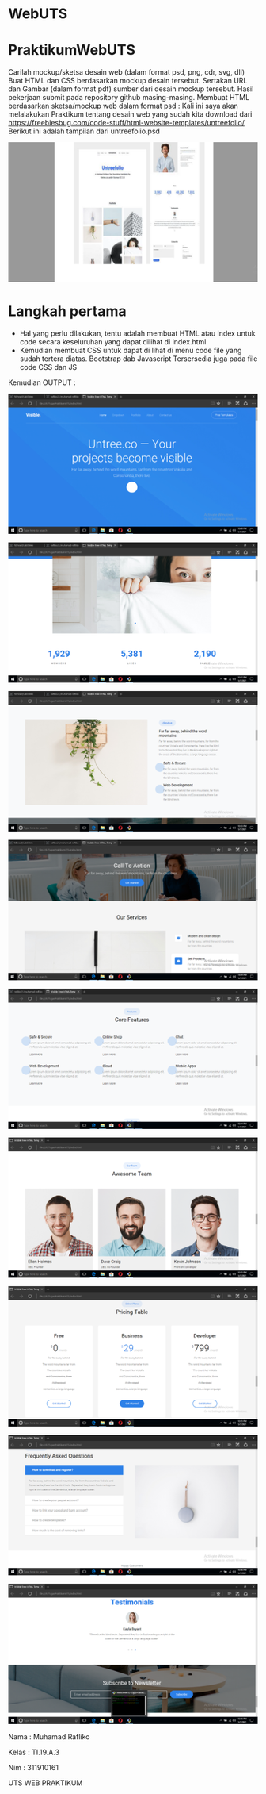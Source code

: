 # WebUTS

# PraktikumWebUTS
Carilah mockup/sketsa desain web (dalam format psd, png, cdr, svg, dll)
Buat HTML dan CSS berdasarkan mockup desain tersebut.
Sertakan URL dan Gambar (dalam format pdf) sumber dari desain mockup tersebut.
Hasil pekerjaan submit pada repository github masing-masing.
Membuat HTML berdasarkan sketsa/mockup web dalam format psd :
Kali ini saya akan melalakukan Praktikum tentang desain web yang sudah kita download dari https://freebiesbug.com/code-stuff/html-website-templates/untreefolio/ Berikut ini adalah tampilan dari untreefolio.psd

![imag](https://github.com/rafliko21/WebUTS/blob/main/screenshoot/ss10.PNG)

# Langkah pertama
- Hal yang perlu dilakukan, tentu adalah membuat HTML atau index untuk code secara keseluruhan yang dapat dilihat di index.html
- Kemudian membuat CSS untuk dapat di lihat di menu code file yang sudah tertera diatas.
Bootstrap dab Javascript
Tersersedia juga pada file code CSS dan JS

Kemudian OUTPUT :

![imag](https://github.com/rafliko21/WebUTS/blob/main/screenshoot/screenshoot.PNG)

![imag](https://github.com/rafliko21/WebUTS/blob/main/screenshoot/screenshoot2.PNG)

![imag](https://github.com/rafliko21/WebUTS/blob/main/screenshoot/ss3.PNG)

![imag](https://github.com/rafliko21/WebUTS/blob/main/screenshoot/ss4.PNG)

![imag](https://github.com/rafliko21/WebUTS/blob/main/screenshoot/ss5.PNG)

![imag](https://github.com/rafliko21/WebUTS/blob/main/screenshoot/ss6.PNG)

![imag](https://github.com/rafliko21/WebUTS/blob/main/screenshoot/ss7.PNG)

![imag](https://github.com/rafliko21/WebUTS/blob/main/screenshoot/ss8.PNG)

![imag](https://github.com/rafliko21/WebUTS/blob/main/screenshoot/ss9.PNG)

Nama : Muhamad Rafliko

Kelas : TI.19.A.3

Nim : 311910161

UTS WEB PRAKTIKUM
